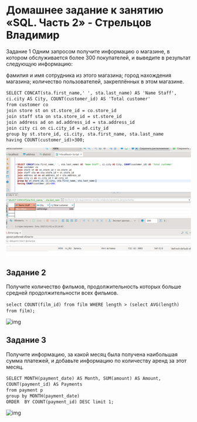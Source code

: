 # Домашнее задание к занятию «SQL. Часть 2» - Стрельцов Владимир

Задание 1
Одним запросом получите информацию о магазине, в котором обслуживается более 300 покупателей, и выведите в результат следующую информацию:

фамилия и имя сотрудника из этого магазина;
город нахождения магазина;
количество пользователей, закреплённых в этом магазине.
```
SELECT CONCAT(sta.first_name,' ', sta.last_name) AS 'Name Staff', ci.city AS City, COUNT(customer_id) AS 'Total customer'
from customer co
join store st on st.store_id = co.store_id
join staff sta on sta.store_id = st.store_id 
join address ad on ad.address_id = sta.address_id 
join city ci on ci.city_id = ad.city_id 
group by st.store_id, ci.city, sta.first_name, sta.last_name 
having COUNT(customer_id)>300; 
```

![img](/img/2023-11-01_15-15-22.png)


## Задание 2
Получите количество фильмов, продолжительность которых больше средней продолжительности всех фильмов.


```select COUNT(film_id) from film WHERE length > (select AVG(length) from film);```

![img](/img/2023-11-01_15-39-14.png)


## Задание 3
Получите информацию, за какой месяц была получена наибольшая сумма платежей, и добавьте информацию по количеству аренд за этот месяц.
```
SELECT MONTH(payment_date) AS Month, SUM(amount) AS Amount, COUNT(payment_id) AS Payments  
from payment p 
group by MONTH(payment_date)
ORDER  BY COUNT(payment_id) DESC limit 1;
```
![img](/img/2023-11-01_15-33-40.png)
